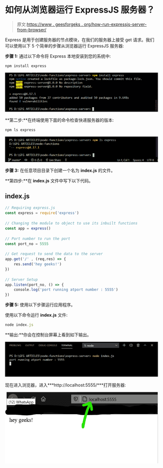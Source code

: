 # 如何从浏览器运行 ExpressJS 服务器？

> 原文:[https://www . geesforgeks . org/how-run-expressjs-server-from-browser/](https://www.geeksforgeeks.org/how-to-run-expressjs-server-from-browser/)

Express 是用于创建服务器的节点模块，在我们的服务器上接受 get 请求。我们可以使用以下 5 个简单的步骤从浏览器运行 ExpressJS 服务器:

**步骤 1:** 通过以下命令将 Express 本地安装到您的系统中:

```js
npm install express
```

![](img/3ac7a178ee3db6d5795fa4d379005cf3.png)

**第二步:**在终端使用下面的命令检查快递服务器的版本:

```js
npm ls express
```

![](img/57bb4180e4c80249bb273e3682902645.png)

**步骤 3:** 在任意项目目录下创建一个名为 **index.js** 的文件。

**第四步:**在 **index.js** 文件中写下以下代码。

## index.js

```js
// Requiring express.js
const express = require('express')

// Changing the module to object to use its inbuilt functions
const app = express()

// Port number to run the port
const port_no = 5555

// Get request to send the data to the server
app.get('/' , (req,res) => {
    res.send('hey geeks!')
})

// Server Setup
app.listen(port_no, () => {
    console.log('port running atport number : 5555')
})
```

**步骤 5:** 使用以下步骤运行应用程序。

使用以下命令运行 **index.js** 文件:

```js
node index.js
```

**输出:**你会在控制台屏幕上看到如下输出。

![](img/69280b24afff4cee609f3d51bbcea6b9.png)

现在进入浏览器，进入***http://localhost:5555/***打开服务器:

![](img/f2d2893f7669709a9b5273c37524b5ef.png)